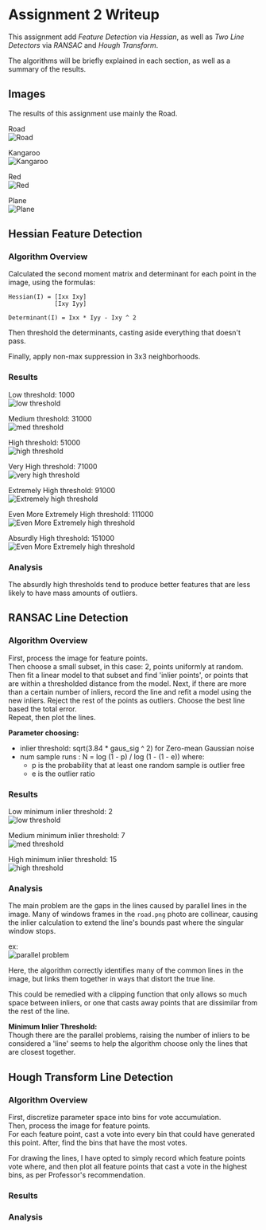 # Assignment 2 Writeup

This assignment add _Feature Detection_ via *Hessian*, as
well as _Two Line Detectors_ via *RANSAC* and *Hough Transform*.

The algorithms will be briefly explained in each section, as well
as a summary of the results.


## Images

The results of this assignment use mainly the Road.  
  
Road  
![Road](./tests/images/road.png "Road")  

Kangaroo  
![Kangaroo](./tests/images/kangaroo.png "Kangaroo")  
  
Red  
![Red](./tests/images/red.png "Red")    
  
Plane  
![Plane](./tests/images/plane.png "Plane")  
  
## Hessian Feature Detection

### Algorithm Overview
Calculated the second moment matrix and determinant for each point in the image,
using the formulas: 
```
Hessian(I) = [Ixx Ixy] 
             [Ixy Iyy] 
             
Determinant(I) = Ixx * Iyy - Ixy ^ 2
```

Then threshold the determinants, casting aside everything that doesn't pass.

Finally, apply non-max suppression in 3x3 neighborhoods.


### Results
Low threshold: 1000  
![low threshold](./results/hessian/road-t1000.png "1000 threshold")  

Medium threshold: 31000  
![med threshold](./results/hessian/road-t31000.png "31000 threshold")  

High threshold: 51000  
![high threshold](./results/hessian/road-t51000.png "51000 threshold")  

Very High threshold: 71000  
![very high threshold](./results/hessian/road-t71000.png "71000 threshold")  

Extremely High threshold: 91000   
![Extremely high threshold](./results/hessian/road-t91000.png "91000 threshold")  

Even More Extremely High threshold: 111000   
![Even More Extremely high threshold](./results/hessian/road-t111000.png "111000 threshold")

Absurdly High threshold: 151000  
![Even More Extremely high threshold](./results/hessian/road-t151000.png "151000 threshold")

### Analysis
The absurdly high thresholds tend to produce better features that are less likely to have
 mass amounts of outliers.

## RANSAC Line Detection

### Algorithm Overview

First, process the image for feature points.  
Then choose a small subset, in this case: 2, points uniformly at random.  
Then fit a linear model to that subset and find 'inlier points', or points that are within a
	thresholded distance from the model.
Next, if there are more than a certain number of inliers, record the line and refit a model
 	using the new inliers.
Reject the rest of the points as outliers.
Choose the best line based the total error.  
Repeat, then plot the lines.

**Parameter choosing:**  
* inlier threshold: sqrt(3.84 * gaus_sig ^ 2) for Zero-mean Gaussian noise
* num sample runs : N = log (1 - p) / log (1 - (1 - e)) where:
	* p is the probability that at least one random sample is outlier free
	* e is the outlier ratio

### Results
Low minimum inlier threshold: 2  
![low threshold](./results/ransac/road-t51000-minInliers2.png "2 threshold")

Medium minimum inlier threshold: 7  
![med threshold](./results/ransac/road-t51000-minInliers7.png "7 threshold")

High minimum inlier threshold: 15  
![high threshold](./results/ransac/road-t51000-minInliers15.png "15 threshold")

### Analysis

The main problem are the gaps in the lines caused by parallel lines in the image. Many of 
windows frames in the `road.png` photo are collinear, causing the inlier calculation to extend
 the line's bounds past where the singular window stops.  

ex:  
![parallel problem](./results/ransac/road-t71000.png "Parallel Problem")  

Here, the algorithm correctly identifies many of the common lines in the image, but links them
together in ways that distort the true line. 

This could be remedied with a clipping function that only allows so much space between inliers,
or one that casts away points that are dissimilar from the rest of the line. 

**Minimum Inlier Threshold:**  
Though there are the parallel problems, raising the number of inliers to be considered a 'line' seems 
to help the algorithm choose only the lines that are closest together. 


## Hough Transform Line Detection

### Algorithm Overview

First, discretize parameter space into bins for vote accumulation.  
Then, process the image for feature points.  
For each feature point, cast a vote into every bin that could have generated this point.
After, find the bins that have the most votes.  

For drawing the lines, I have opted to simply record which feature points vote where, and then 
plot all feature points that cast a vote in the highest bins, as per Professor's recommendation.  

### Results

### Analysis
